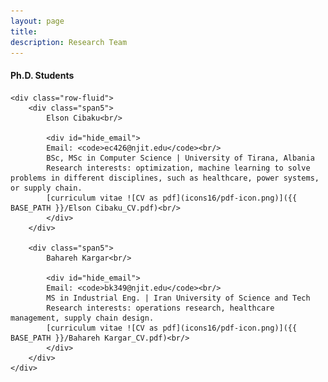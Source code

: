 ```yaml
---
layout: page
title: 
description: Research Team 
---
```


<div class="container">
<h4><a name="contact"></a>Ph.D. Students</h4>

    <div class="row-fluid">
        <div class="span5">
            Elson Cibaku<br/>

            <div id="hide_email">
            Email: <code>ec426@njit.edu</code><br/>
			BSc, MSc in Computer Science | University of Tirana, Albania
			Research interests: optimization, machine learning to solve problems in different disciplines, such as healthcare, power systems, or supply chain.
            [curriculum vitae ![CV as pdf](icons16/pdf-icon.png)]({{ BASE_PATH }}/Elson Cibaku_CV.pdf)<br/>
            </div>
        </div>

        <div class="span5">
            Bahareh Kargar<br/>

            <div id="hide_email">
            Email: <code>bk349@njit.edu</code><br/>
			MS in Industrial Eng. | Iran University of Science and Tech
            Research interests: operations research, healthcare management, supply chain design.
            [curriculum vitae ![CV as pdf](icons16/pdf-icon.png)]({{ BASE_PATH }}/Bahareh Kargar_CV.pdf)<br/>
            </div>
        </div>
    </div>
</div>
